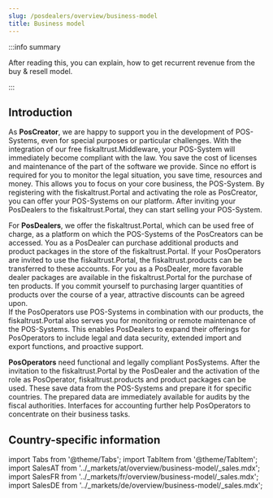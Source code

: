 ```yaml
---
slug: /posdealers/overview/business-model
title: Business model
---
```



:::info summary

After reading this, you can explain, how to get recurrent revenue from the buy & resell model.

:::

## Introduction

As **PosCreator**, we are happy to support you in the development of POS-Systems, even for special purposes or particular challenges. With the integration of our free fiskaltrust.Middleware, your POS-System will immediately become compliant with the law. You save the cost of licenses and maintenance of the part of the software we provide. Since no effort is required for you to monitor the legal situation, you save time, resources and money. This allows you to focus on your core business, the POS-System. By registering with the fiskaltrust.Portal and activating the role as PosCreator, you can offer your POS-Systems on our platform. After inviting your PosDealers to the fiskaltrust.Portal, they can start selling your POS-System.

For **PosDealers**, we offer the fiskaltrust.Portal, which can be used free of charge, as a platform on which the POS-Systems of the PosCreators can be accessed. You as a PosDealer can purchase additional products and product packages in the store of the fiskaltrust.Portal. 
If your PosOperators are invited to use the fiskaltrust.Portal, the fiskaltrust.products can be transferred to these accounts. For you as a PosDealer, more favorable dealer packages are available in the fiskaltrust.Portal for the purchase of ten products. If you commit yourself to purchasing larger quantities of products over the course of a year, attractive discounts can be agreed upon.  
If the PosOperators use POS-Systems in combination with our products, the fiskaltrust.Portal also serves you for monitoring or remote maintenance of the POS-Systems. This enables PosDealers to expand their offerings for PosOperators to include legal and data security, extended import and export functions, and proactive support.

**PosOperators** need functional and legally compliant PosSystems. After the invitation to the fiskaltrust.Portal by the PosDealer and the activation of the role as PosOperator, fiskaltrust.products and product packages can be used. These save data from the POS-Systems and prepare it for specific countries. The prepared data are immediately available for audits by the fiscal authorities. Interfaces for accounting further help PosOperators to concentrate on their business tasks.

## Country-specific information

import Tabs from '@theme/Tabs';
import TabItem from '@theme/TabItem';
import SalesAT from '../_markets/at/overview/business-model/_sales.mdx';
import SalesFR from '../_markets/fr/overview/business-model/_sales.mdx';
import SalesDE from '../_markets/de/overview/business-model/_sales.mdx';

<Tabs groupId="market">

  <TabItem value="AT" label="Austria">
    <SalesAT />
  </TabItem>

  <TabItem value="FR" label="France">
    <SalesFR />
  </TabItem>

  <TabItem value="DE" label="Germany">
    <SalesDE />
  </TabItem>

</Tabs>